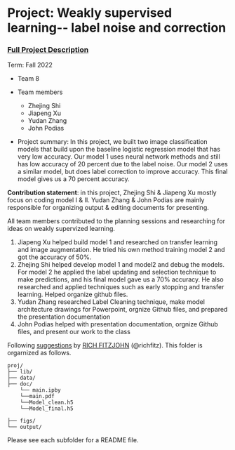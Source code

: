 # Project: Weakly supervised learning-- label noise and correction


### [Full Project Description](doc/project3_desc.md)

Term: Fall 2022

+ Team 8
+ Team members
	+ Zhejing Shi
	+ Jiapeng Xu
	+ Yudan Zhang
	+ John Podias

+ Project summary: In this project, we built two image classification models that build upon the baseline logistic regression model that has very low accuracy. Our model 1 uses neural network methods and still has low accuracy of 20 percent due to the label noise. Our model 2 uses a similar model, but does label correction to improve accuracy. This final model gives us a 70 percent accuracy.
	
**Contribution statement**: in this project, Zhejing Shi & Jiapeng Xu mostly focus on coding model I & II. Yudan Zhang & John Podias are mainly 
responsible for organizing output & editing documents for presenting.

All team members contributed to the planning sessions  and researching for ideas on weakly supervized learning.
1. Jiapeng Xu helped build model 1 and researched on transfer learning and image augmentation. He tried his own method training model 2 and got the accuracy of 50%. 
2. Zhejing Shi helped develop model 1 and model2 and debug the models. For model 2 he applied the label updating and selection technique to make predictions, and his final model gave us a 70% accuracy. He also researched and applied techniques such as early stopping and transfer learning. Helped organize github files.
3. Yudan Zhang researched Label Cleaning technique, make model architecture drawings for Powerpoint, orgnize Github files, and prepared the presentation documentation
4. John Podias helped with presentation documentation, orgnize Github files, and present our work to the class


Following [suggestions](http://nicercode.github.io/blog/2013-04-05-projects/) by [RICH FITZJOHN](http://nicercode.github.io/about/#Team) (@richfitz). This folder is orgarnized as follows.

```
proj/
├── lib/
├── data/
├── doc/
	└── main.ipby
	└──main.pdf
	└──Model_clean.h5
	└──Model_final.h5

├── figs/
└── output/
```

Please see each subfolder for a README file.
